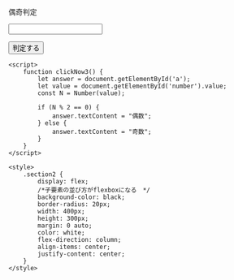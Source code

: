  <section class="section2">
        <p id="title">偶奇判定</p>
        <input type="text" id="number">
        <p><button onclick="clickNow3()">判定する</button></p>
        <p id="a"></p>
    </section>
    
    <script>
        function clickNow3() {
            let answer = document.getElementById('a');
            let value = document.getElementById('number').value;
            const N = Number(value);

            if (N % 2 == 0) {
                answer.textContent = "偶数";
            } else {
                answer.textContent = "奇数";
            }
        }
    </script>

    <style>
        .section2 {
            display: flex;
            /*子要素の並び方がflexboxになる　*/
            background-color: black;
            border-radius: 20px;
            width: 400px;
            height: 300px;
            margin: 0 auto;
            color: white;
            flex-direction: column;
            align-items: center;
            justify-content: center;
        }
    </style>